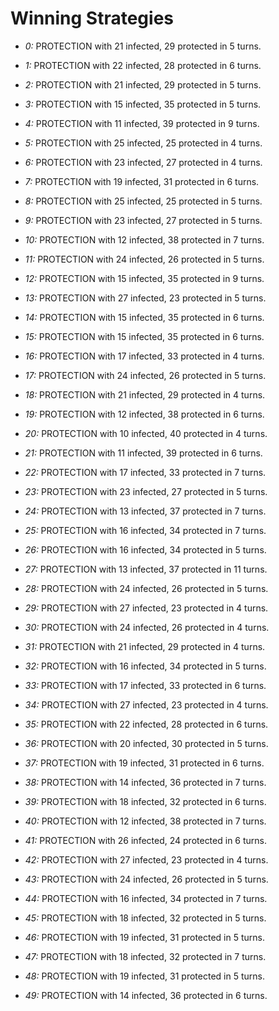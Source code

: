 # Winning Strategies

* _0:_ PROTECTION with 21 infected, 29 protected in 5 turns.


* _1:_ PROTECTION with 22 infected, 28 protected in 6 turns.


* _2:_ PROTECTION with 21 infected, 29 protected in 5 turns.


* _3:_ PROTECTION with 15 infected, 35 protected in 5 turns.


* _4:_ PROTECTION with 11 infected, 39 protected in 9 turns.


* _5:_ PROTECTION with 25 infected, 25 protected in 4 turns.


* _6:_ PROTECTION with 23 infected, 27 protected in 4 turns.


* _7:_ PROTECTION with 19 infected, 31 protected in 6 turns.


* _8:_ PROTECTION with 25 infected, 25 protected in 5 turns.


* _9:_ PROTECTION with 23 infected, 27 protected in 5 turns.


* _10:_ PROTECTION with 12 infected, 38 protected in 7 turns.


* _11:_ PROTECTION with 24 infected, 26 protected in 5 turns.


* _12:_ PROTECTION with 15 infected, 35 protected in 9 turns.


* _13:_ PROTECTION with 27 infected, 23 protected in 5 turns.


* _14:_ PROTECTION with 15 infected, 35 protected in 6 turns.


* _15:_ PROTECTION with 15 infected, 35 protected in 6 turns.


* _16:_ PROTECTION with 17 infected, 33 protected in 4 turns.


* _17:_ PROTECTION with 24 infected, 26 protected in 5 turns.


* _18:_ PROTECTION with 21 infected, 29 protected in 4 turns.


* _19:_ PROTECTION with 12 infected, 38 protected in 6 turns.


* _20:_ PROTECTION with 10 infected, 40 protected in 4 turns.


* _21:_ PROTECTION with 11 infected, 39 protected in 6 turns.


* _22:_ PROTECTION with 17 infected, 33 protected in 7 turns.


* _23:_ PROTECTION with 23 infected, 27 protected in 5 turns.


* _24:_ PROTECTION with 13 infected, 37 protected in 7 turns.


* _25:_ PROTECTION with 16 infected, 34 protected in 7 turns.


* _26:_ PROTECTION with 16 infected, 34 protected in 5 turns.


* _27:_ PROTECTION with 13 infected, 37 protected in 11 turns.


* _28:_ PROTECTION with 24 infected, 26 protected in 5 turns.


* _29:_ PROTECTION with 27 infected, 23 protected in 4 turns.


* _30:_ PROTECTION with 24 infected, 26 protected in 4 turns.


* _31:_ PROTECTION with 21 infected, 29 protected in 4 turns.


* _32:_ PROTECTION with 16 infected, 34 protected in 5 turns.


* _33:_ PROTECTION with 17 infected, 33 protected in 6 turns.


* _34:_ PROTECTION with 27 infected, 23 protected in 4 turns.


* _35:_ PROTECTION with 22 infected, 28 protected in 6 turns.


* _36:_ PROTECTION with 20 infected, 30 protected in 5 turns.


* _37:_ PROTECTION with 19 infected, 31 protected in 6 turns.


* _38:_ PROTECTION with 14 infected, 36 protected in 7 turns.


* _39:_ PROTECTION with 18 infected, 32 protected in 6 turns.


* _40:_ PROTECTION with 12 infected, 38 protected in 7 turns.


* _41:_ PROTECTION with 26 infected, 24 protected in 6 turns.


* _42:_ PROTECTION with 27 infected, 23 protected in 4 turns.


* _43:_ PROTECTION with 24 infected, 26 protected in 5 turns.


* _44:_ PROTECTION with 16 infected, 34 protected in 7 turns.


* _45:_ PROTECTION with 18 infected, 32 protected in 5 turns.


* _46:_ PROTECTION with 19 infected, 31 protected in 5 turns.


* _47:_ PROTECTION with 18 infected, 32 protected in 7 turns.


* _48:_ PROTECTION with 19 infected, 31 protected in 5 turns.


* _49:_ PROTECTION with 14 infected, 36 protected in 6 turns.


